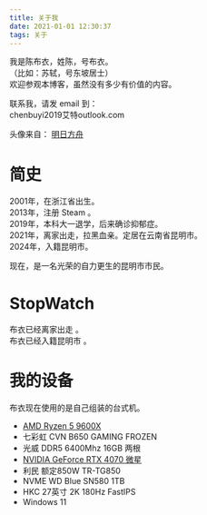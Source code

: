 ```yaml
---
title: 关于我
date: 2021-01-01 12:30:37
tags: 关于
---
```

我是陈布衣，姓陈，号布衣。   
（比如：苏轼，号东坡居士）   
欢迎参观本博客，虽然没有多少有价值的内容。   

联系我，请发 email 到：   
chenbuyi2019艾特outlook.com   

头像来自： [明日方舟](https://ak.hypergryph.com/)    

# 简史
2001年，在浙江省出生。   
2013年，注册 Steam 。   
2019年，本科大一退学，后来确诊抑郁症。   
2021年，离家出走，拉黑血亲。定居在云南省昆明市。   
2024年，入籍昆明市。   

现在，是一名光荣的自力更生的昆明市市民。   

# StopWatch
布衣已经离家出走 <span id="tm1"> </span> 。   
布衣已经入籍昆明市 <span id="tm2"> </span> 。   

<script>

function set(id, st) {
    var w = document.getElementById(id);
    var now = new Date();
    const day = 86400;
    var passed = (now.getTime() - st.getTime()) / 1000;
    var days = Math.floor(passed / day);
    var sec = Math.floor(passed - days * day);
    w.innerText = `${days} 天 ${sec} 秒`;
}
setInterval(() => {
    set("tm1", new Date("2021-01-27T00:00:00"));
    set("tm2", new Date("2024-09-04T09:40:00"));
}, 1);

</script>


# 我的设备
布衣现在使用的是自己组装的台式机。   

- [AMD Ryzen 5 9600X](https://valid.x86.fr/54qmyp)
- 七彩虹 CVN B650 GAMING FROZEN
- 光威 DDR5 6400Mhz 16GB 两根
- [NVIDIA GeForce RTX 4070 微星](https://www.3dmark.com/spy/51361807)
- 利民 额定850W TR-TG850
- NVME WD Blue SN580 1TB
- HKC 27英寸 2K 180Hz FastIPS
- Windows 11
